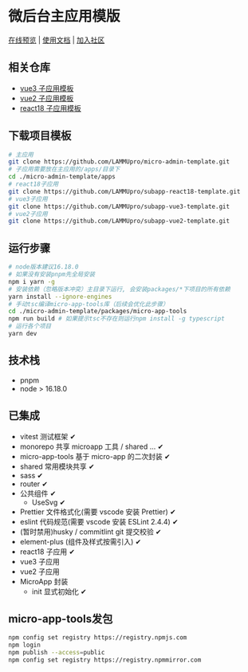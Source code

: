 # 微后台主应用模版

[在线预览](https://micro-admin-template.lammu.cn/micromain/) | [使用文档](https://micro-admin-docs.lammu.cn) | [加入社区](https://micro-admin-docs.lammu.cn/About/discussion.html)

## 相关仓库

- [vue3 子应用模板](https://github.com/LAMMUpro/subapp-vue3-template.git)
- [vue2 子应用模板](https://github.com/LAMMUpro/subapp-vue2-template.git)
- [react18 子应用模板](https://github.com/LAMMUpro/subapp-react18-template.git)

## 下载项目模板

```sh
# 主应用
git clone https://github.com/LAMMUpro/micro-admin-template.git
# 子应用需要放在主应用的/apps/目录下
cd ./micro-admin-template/apps
# react18子应用
git clone https://github.com/LAMMUpro/subapp-react18-template.git
# vue3子应用
git clone https://github.com/LAMMUpro/subapp-vue3-template.git
# vue2子应用
git clone https://github.com/LAMMUpro/subapp-vue2-template.git
```

## 运行步骤

```sh
# node版本建议16.18.0
# 如果没有安装pnpm先全局安装
npm i yarn -g
# 安装依赖（忽略版本冲突）主目录下运行, 会安装packages/*下项目的所有依赖
yarn install --ignore-engines
# 手动tsc编译micro-app-tools库（后续会优化此步骤）
cd ./micro-admin-template/packages/micro-app-tools
npm run build # 如果提示tsc不存在则运行npm install -g typescript
# 运行各个项目
yarn dev
```

## 技术栈

- pnpm
- node > 16.18.0

## 已集成

- vitest 测试框架 ✔
- monorepo 共享 microapp 工具 / shared ... ✔
- micro-app-tools 基于 micro-app 的二次封装 ✔
- shared 常用模块共享 ✔
- sass ✔
- router ✔
- 公共组件 ✔
  - UseSvg ✔
- Prettier 文件格式化(需要 vscode 安装 Prettier) ✔
- eslint 代码规范(需要 vscode 安装 ESLint 2.4.4) ✔
- (暂时禁用)husky / commitlint git 提交校验 ✔
- element-plus (组件及样式按需引入) ✔
- react18 子应用 ✔
- vue3 子应用
- vue2 子应用
- MicroApp 封装
  - init 显式初始化 ✔


## micro-app-tools发包

```sh
npm config set registry https://registry.npmjs.com
npm login
npm publish --access=public
npm config set registry https://registry.npmmirror.com
```